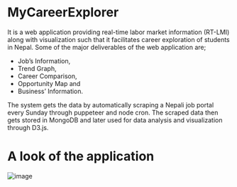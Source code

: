 # MyCareerExplorer

It is a web application providing real-time labor market information (RT-LMI) along with visualization such that it facilitates career exploration of students in Nepal. 
Some of the major deliverables of the web application are;

* Job’s Information, 
* Trend Graph, 
* Career Comparison, 
* Opportunity Map and 
* Business’ Information. 

The system gets the data by automatically scraping a Nepali job portal every Sunday through puppeteer and node cron. 
The scraped data then gets stored in MongoDB and later used for data analysis and visualization through D3.js.

# A look of the application

![image](https://user-images.githubusercontent.com/55166361/191886211-4dad55d9-3063-44cc-9dca-588555988c7c.png)
